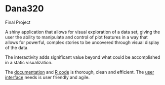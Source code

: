 # Dana320
Final Project 


A shiny application that allows for visual exploration of a data set, giving the user the ability to manipulate and control of plot features in a way that allows for powerful, complex stories to be uncovered through visual display of the data.

The interactivity adds significant value beyond what could be accomplished in a static visualization.

The [documentation](https://github.com/angelesmarinbatana/Shiny-App/blob/main/documentation) and [R code](https://github.com/angelesmarinbatana/Shiny-App/blob/main/app.R) is thorough, clean and efficient. The [user interface](https://github.com/angelesmarinbatana/Shiny-App/blob/main/documentation/user_guide.md) needs is user friendly and agile.
